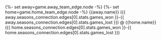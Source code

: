 {%- set away=game.away_team_edge.node -%}
{%- set home=game.home_team_edge.node -%}
{{away.name}} ({{ away.seasons_connection.edges[0].stats.games_won }}-{{ away.seasons_connection.edges[0].stats.games_lost }}) @ {{home.name}} ({{ home.seasons_connection.edges[0].stats.games_won }}-{{ home.seasons_connection.edges[0].stats.games_lost }})
